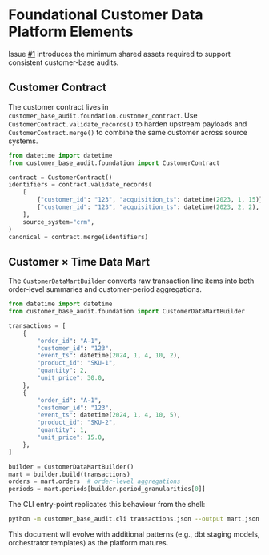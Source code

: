 # Foundational Customer Data Platform Elements

Issue [#1](https://github.com/datablogin/AutoCLV/issues/1) introduces the
minimum shared assets required to support consistent customer-base audits.

## Customer Contract

The customer contract lives in `customer_base_audit.foundation.customer_contract`.
Use `CustomerContract.validate_records()` to harden upstream payloads and
`CustomerContract.merge()` to combine the same customer across source systems.

```python
from datetime import datetime
from customer_base_audit.foundation import CustomerContract

contract = CustomerContract()
identifiers = contract.validate_records(
    [
        {"customer_id": "123", "acquisition_ts": datetime(2023, 1, 15)},
        {"customer_id": "123", "acquisition_ts": datetime(2023, 2, 2), "is_visible": False},
    ],
    source_system="crm",
)
canonical = contract.merge(identifiers)
```

## Customer × Time Data Mart

The `CustomerDataMartBuilder` converts raw transaction line items into both
order-level summaries and customer-period aggregations.

```python
from datetime import datetime
from customer_base_audit.foundation import CustomerDataMartBuilder

transactions = [
    {
        "order_id": "A-1",
        "customer_id": "123",
        "event_ts": datetime(2024, 1, 4, 10, 2),
        "product_id": "SKU-1",
        "quantity": 2,
        "unit_price": 30.0,
    },
    {
        "order_id": "A-1",
        "customer_id": "123",
        "event_ts": datetime(2024, 1, 4, 10, 5),
        "product_id": "SKU-2",
        "quantity": 1,
        "unit_price": 15.0,
    },
]

builder = CustomerDataMartBuilder()
mart = builder.build(transactions)
orders = mart.orders  # order-level aggregations
periods = mart.periods[builder.period_granularities[0]]
```

The CLI entry-point replicates this behaviour from the shell:

```bash
python -m customer_base_audit.cli transactions.json --output mart.json
```

This document will evolve with additional patterns (e.g., dbt staging
models, orchestrator templates) as the platform matures.
